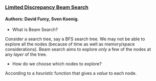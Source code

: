 ### [Limited Discrepancy Beam Search](https://www.ijcai.org/Proceedings/05/Papers/0596.pdf)
#### Authors: David Furcy, Sven Koenig.

* What is Beam Search?

Consider a search tree, say a BFS search tree. We may not be able to explore all the nodes 
(because of time as well as memory/space considerations). Beam search aims to explore 
_only_ a few of the nodes at any _layer_ of the tree. 

* How do we choose which nodes to explore?

According to a _heuristic_ function that gives a _value_ to each node. 

